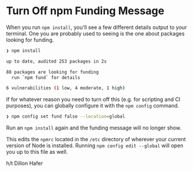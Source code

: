 # Turn Off npm Funding Message

When you run `npm install`, you'll see a few different details output to your
terminal. One you are probably used to seeing is the one about packages looking
for funding.

```bash
❯ npm install

up to date, audited 253 packages in 2s

88 packages are looking for funding
  run `npm fund` for details

6 vulnerabilities (1 low, 4 moderate, 1 high)
```

If for whatever reason you need to turn off this (e.g. for scripting and CI
purposes), you can globally configure it with the `npm config` command.

```bash
❯ npm config set fund false --location=global
```

Run an `npm install` again and the funding message will no longer show.

This edits the `npmrc` located in the `/etc` directory of wherever your current
version of Node is installed. Running `npm config edit --global` will open you
up to this file as well.

h/t Dillon Hafer
